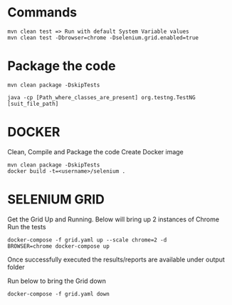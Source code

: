 
# Commands
```
mvn clean test => Run with default System Variable values
mvn clean test -Dbrowser=chrome -Dselenium.grid.enabled=true
```
# Package the code

```
mvn clean package -DskipTests

java -cp [Path_where_classes_are_present] org.testng.TestNG [suit_file_path]
```
# DOCKER

Clean, Compile and Package the code
Create Docker image
```
mvn clean package -DskipTests
docker build -t=<username>/selenium .
```

# SELENIUM GRID

Get the Grid Up and Running. Below will bring up 2 instances of Chrome 
Run the tests
```
docker-compose -f grid.yaml up --scale chrome=2 -d
BROWSER=chrome docker-compose up
```
Once successfully executed the results/reports are available under output folder

Run below to bring the Grid down

```
docker-compose -f grid.yaml down
```